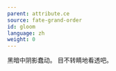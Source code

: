 ```yaml
---
parent: attribute.ce
source: fate-grand-order
id: gloom
language: zh
weight: 0
---
```


黑暗中阴影蠢动。
目不转睛地看透吧。
